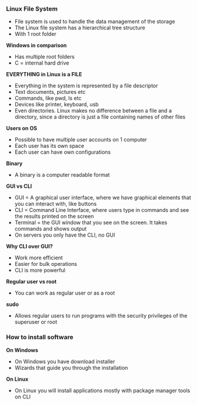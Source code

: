 ### Linux File System

* File system is used to handle the data management of the storage
* The Linux file system has a hierarchical tree structure
* With 1 root folder

**Windows in comparison**
* Has multiple root folders
* C = internal hard drive

**EVERYTHING in Linux is a FILE**
  * Everything in the system is represented by a file descriptor
  * Text documents, pictures etc
  * Commands, like pwd, ls etc
  * Devices like printer, keyboard, usb
  * Even directories. Linux makes no difference between a file and a directory, since a directory is just a file containing names of other files

**Users on OS**
  * Possible to have multiple user accounts on 1 computer
  * Each user has its own space
  * Each user can have own configurations

**Binary**
  * A binary is a computer readable format

**GUI vs CLI**
  * GUI = A graphical user interface, where we have graphical elements that you can interact with, like buttons
  * CLI = Command Line Interface, where users type in commands and see the results printed on the screen
  * Terminal = the GUI window that you see on the screen. It takes commands and shows output
  * On servers you only have the CLI, no GUI

**Why CLI over GUI?**
  * Work more efficient
  * Easier for bulk operations
  * CLI is more powerful

**Regular user vs root**
  * You can work as regular user or as a root

**sudo**
  * Allows regular users to run programs with the security privileges of the superuser or root

### How to install software

**On Windows**
  * On Windows you have download installer
  * Wizards that guide you through the installation

**On Linux**
  * On Linux you will install applications mostly with package manager tools on CLI